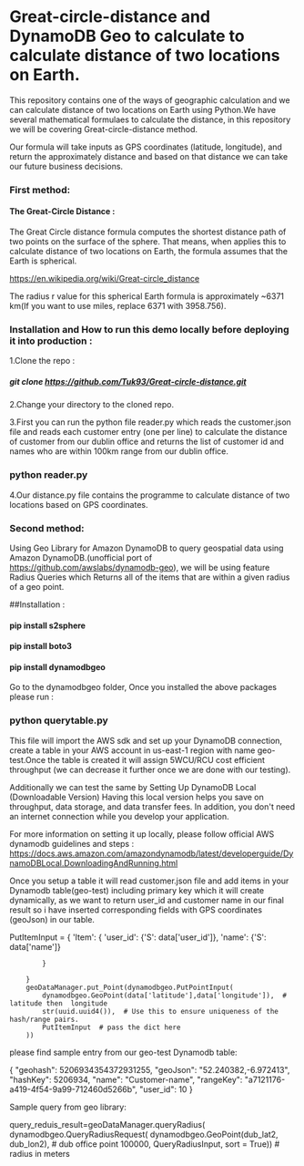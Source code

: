 #  Great-circle-distance and DynamoDB Geo to calculate to calculate distance of two locations on Earth.

This repository contains one of the ways of geographic calculation and we can calculate distance of two locations on Earth using Python.We have several mathematical formulaes to calculate the distance, in this repository we will be covering Great-circle-distance method.

Our formula will take inputs as GPS coordinates (latitude, longitude), and return the approximately distance and based on that distance we can take our future business decisions.

### First method:

#### The Great-Circle Distance :

The Great Circle distance formula computes the shortest distance path of two points on the surface of the sphere. That means, when applies this to calculate distance of two locations on Earth, the formula assumes that the Earth is spherical.

https://en.wikipedia.org/wiki/Great-circle_distance

The radius r value for this spherical Earth formula is approximately ~6371 km(If you want to use miles, replace 6371 with 3958.756).

### Installation and How to run this demo locally before deploying it into production :

1.Clone the repo :

   ##### git clone https://github.com/Tuk93/Great-circle-distance.git

2.Change your directory to the cloned repo.

3.First you can run the python file reader.py which reads the customer.json file and reads each customer entry (one per line) to calculate the distance of customer from our dublin office and returns the list of customer id and names who are within 100km range from our dublin office.

### python reader.py

4.Our distance.py file contains the programme to calculate distance of two locations based on GPS coordinates.


### Second method:

Using Geo Library for Amazon DynamoDB to query geospatial data using Amazon DynamoDB.(unofficial port of https://github.com/awslabs/dynamodb-geo), we will be using feature Radius Queries which Returns all of the items that are within a given radius of a geo point.

##Installation :

#### pip install s2sphere
#### pip install boto3
#### pip install dynamodbgeo

Go to the dynamodbgeo folder, Once you installed the above packages please run :

### python querytable.py

This file will import the AWS sdk and set up your DynamoDB connection, create a table in your AWS account in us-east-1 region with name geo-test.Once the table is created it will assign 5WCU/RCU cost efficient throughput (we can decrease it further once we are done with our testing).

Additionally we can test the same by Setting Up DynamoDB Local (Downloadable Version) Having this local version helps you save on throughput, data storage, and data transfer fees. In addition, you don't need an internet connection while you develop your application. 

For more information on setting it up locally, please follow official AWS dynamodb guidelines and steps : https://docs.aws.amazon.com/amazondynamodb/latest/developerguide/DynamoDBLocal.DownloadingAndRunning.html

Once you setup a table it will read customer.json file and add items in your Dynamodb table(geo-test) including primary key which it will create dynamically, as we want to return user_id and customer name in our final result so i have inserted corresponding fields with GPS coordinates (geoJson) in our table.

 PutItemInput = {
            'Item': {
                'user_id': {'S': data['user_id']},
                'name': {'S': data['name']}

            }

        }
        geoDataManager.put_Point(dynamodbgeo.PutPointInput(
            dynamodbgeo.GeoPoint(data['latitude'],data['longitude']),  # latitude then  longitude
            str(uuid.uuid4()),  # Use this to ensure uniqueness of the hash/range pairs.
            PutItemInput  # pass the dict here
        ))


please find sample entry from our geo-test Dynamodb table:

{
  "geohash": 5206934354372931255,
  "geoJson": "52.240382,-6.972413",
  "hashKey": 5206934,
  "name": "Customer-name",
  "rangeKey": "a7121176-a419-4f54-9a99-712460d5266b",
  "user_id": 10
}

Sample query from geo library:

query_reduis_result=geoDataManager.queryRadius(
    dynamodbgeo.QueryRadiusRequest(
        dynamodbgeo.GeoPoint(dub_lat2, dub_lon2), # dub office point
        100000, QueryRadiusInput, sort = True)) # radius in meters


